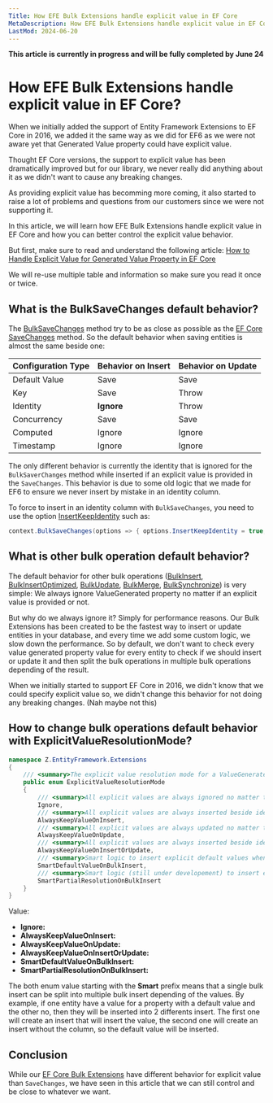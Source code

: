 ```yaml
---
Title: How EFE Bulk Extensions handle explicit value in EF Core
MetaDescription: How EFE Bulk Extensions handle explicit value in EF Core
LastMod: 2024-06-20
---
```


**This article is currently in progress and will be fully completed by June 24**

# How EFE Bulk Extensions handle explicit value in EF Core?

When we initially added the support of Entity Framework Extensions to EF Core in 2016, we added it the same way as we did for EF6 as we were not aware yet that Generated Value property could have explicit value.

Thought EF Core versions, the support to explicit value has been dramatically improved but for our library, we never really did anything about it as we didn't want to cause any breaking changes.

As providing explicit value has becomming more coming, it also started to raise a lot of problems and questions from our customers since we were not supporting it.

In this article, we will learn how EFE Bulk Extensions handle explicit value in EF Core and how you can better control the explicit value behavior.

But first, make sure to read and understand the following article: [How to Handle Explicit Value for Generated Value Property in EF Core](https://www.learnentityframeworkcore.com/)

We will re-use multiple table and information so make sure you read it once or twice.

## What is the BulkSaveChanges default behavior?

The [BulkSaveChanges](https://entityframework-extensions.net/bulk-savechanges) method try to be as close as possible as the [EF Core SaveChanges](https://learn.microsoft.com/en-us/ef/core/saving/basic) method. So the default behavior when saving entities is almost the same beside one:

| Configuration Type | Behavior on Insert | Behavior on Update |
| :---------- | :---------- | :---------- |
| Default Value | Save | Save |
| Key  | Save | Throw |
| Identity  | **Ignore** | Throw |
| Concurrency | Save | Save |
| Computed | Ignore | Ignore |
| Timestamp |Ignore | Ignore |

The only different behavior is currently the identity that is ignored for the `BulkSaverChanges` method while inserted if an explicit value is provided in the `SaveChanges`. This behavior is due to some old logic that we made for EF6 to ensure we never insert by mistake in an identity column.

To force to insert in an identity column with `BulkSaveChanges`, you need to use the option [InsertKeepIdentity](https://entityframework-extensions.net/identity) such as:

```csharp
context.BulkSaveChanges(options => { options.InsertKeepIdentity = true; });
```

## What is other bulk operation default behavior?

The default behavior for other bulk operations ([BulkInsert](https://entityframework-extensions.net/bulk-insert), [BulkInsertOptimized](https://entityframework-extensions.net/bulk-insert-optimized), [BulkUpdate](https://entityframework-extensions.net/bulk-update), [BulkMerge](https://entityframework-extensions.net/bulk-merge), [BulkSynchronize](https://entityframework-extensions.net/bulk-synchronize)) is very simple: We always ignore ValueGenerated property no matter if an explicit value is provided or not.

But why do we always ignore it? Simply for performance reasons. Our Bulk Extensions has been created to be the fastest way to insert or update entities in your database, and every time we add some custom logic, we slow down the performance. So by default, we don't want to check every value generated property value for every entity to check if we should insert or update it and then split the bulk operations in multiple bulk operations depending of the result.

When we initially started to support EF Core in 2016, we didn't know that we could specify explicit value so, we didn't change this behavior for not doing any breaking changes. (Nah maybe not this)

## How to change bulk operations default behavior with ExplicitValueResolutionMode?

```csharp
namespace Z.EntityFramework.Extensions
{
    /// <summary>The explicit value resolution mode for a ValueGenerated property for all bulk operations (besides `BulkSaveChanges`). To learn more about this option, see: https://entityframework-extensions.net/explicit-value-resolution-mode</summary>
    public enum ExplicitValueResolutionMode
	{
        /// <summary>All explicit values are always ignored no matter the original configuration.</summary>
        Ignore,
        /// <summary>All explicit values are always inserted beside identity no matter the original configuration.</summary>
        AlwaysKeepValueOnInsert,
        /// <summary>All explicit values are always updated no matter the original configuration.</summary>
        AlwaysKeepValueOnUpdate,
        /// <summary>All explicit values are always inserted beside identity and always updated no matter the original configuration.</summary>
        AlwaysKeepValueOnInsertOrUpdate,
        /// <summary>Smart logic to insert explicit default values when provided, and ignore the property when not provided.</summary>
        SmartDefaultValueOnBulkInsert,
        /// <summary>Smart logic (still under developement) to insert explicit values when provided (support default value and a few more coming soon), and ignore the property when not provided.</summary>.
        SmartPartialResolutionOnBulkInsert
    }
}
```

Value:

- **Ignore:**
- **AlwaysKeepValueOnInsert:**
- **AlwaysKeepValueOnUpdate:**
- **AlwaysKeepValueOnInsertOrUpdate:**
- **SmartDefaultValueOnBulkInsert:**
- **SmartPartialResolutionOnBulkInsert:**

The both enum value starting with the **Smart** prefix means that a single bulk insert can be split into multiple bulk insert depending of the values. By example, if one entity have a value for a property with a default value and the other no, then they will be inserted into 2 differents insert. The first one will create an insert that will insert the value, the second one will create an insert without the column, so the default value will be inserted.

## Conclusion

While our [EF Core Bulk Extensions](https://entityframework-extensions.net/bulk-extensions) have different behavior for explicit value than `SaveChanges`, we have seen in this article that we can still control and be close to whatever we want.
